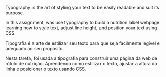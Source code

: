 Typography is the art of styling your text to be easily readable and suit its purpose.

In this assignment, was use typography to build a nutrition label webpage.  learning how to style text, adjust line height, and position your text using CSS.


Tipografia é a arte de estilizar seu texto para que seja facilmente legível e adequado ao seu propósito.

Nesta tarefa, foi usada a tipografia para construir uma página da web de rótulo de nutrição. Aprendendo como estilizar o texto, ajustar a altura da linha e posicionar o texto usando CSS.